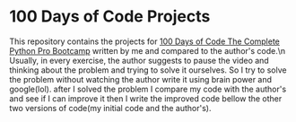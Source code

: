 # 100 Days of Code Projects
This repository contains the projects for [100 Days of Code The Complete Python Pro Bootcamp](https://www.udemy.com/course/100-days-of-code/) written by me and compared to the author's code.\n
Usually, in every exercise, the author suggests to pause the video and thinking about the problem and trying to solve it ourselves. So I try to solve the problem without watching the author write it using brain power and google(lol). after I solved the problem I compare my code with the author's and see if I can improve it then I write the improved code bellow the other two versions of code(my initial code and the author's).
